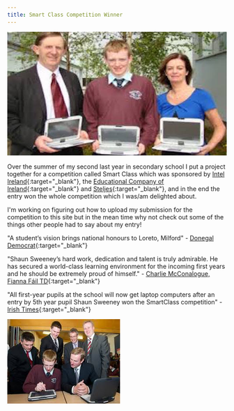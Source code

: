 ```yaml
---
title: Smart Class Competition Winner
---
```


![Smart Class](assets/img/work/proj-1/thumb.jpg)

Over the summer of my second last year in secondary school I put a project together for a competition called Smart Class which was sponsored by [Intel Ireland](http://www.intel.ie/content/www/ie/en/homepage.html){:target="_blank"}, the [Educational Company of Ireland](https://www.edco.ie){:target="_blank"} and [Steljes](http://www.steljes.com){:target="_blank"}, and in the end the entry won the whole competition which I was/am delighted about.

I'm working on figuring out how to upload my submission for the competition to this site but in the mean time why not check out some of the things other people had to say about my entry!

"A student’s vision brings national honours to Loreto, Milford" - [Donegal Democrat](http://www.donegaldemocrat.ie/news/donegal-news/37634/A-student-s-vision-brings-national.html){:target="_blank"}

"Shaun Sweeney’s hard work, dedication and talent is truly admirable. He has secured a world-class learning environment for the incoming first years and he should be extremely proud of himself." - [Charlie McConalogue, Fianna Fáil TD](https://www.fiannafail.ie/mcconalogue-congratulates-loreto-milford-on-smart-class-success/){:target="_blank"}

"All first-year pupils at the school will now get laptop computers after an entry by 5th year pupil Shaun Sweeney won the SmartClass competition" - [Irish Times](http://www.irishtimes.com/news/eggs-thrown-at-taoiseach-s-car-in-donegal-1.523006){:target="_blank"}


![Smart Class](assets/img/work/proj-1/img1.jpg)
